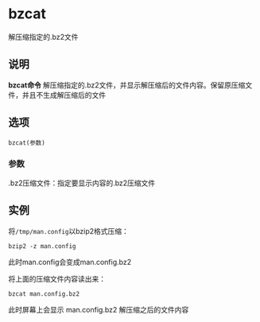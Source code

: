 bzcat
===

解压缩指定的.bz2文件

## 说明

**bzcat命令** 解压缩指定的.bz2文件，并显示解压缩后的文件内容。保留原压缩文件，并且不生成解压缩后的文件

## 选项

```
bzcat(参数)
```

### 参数  

.bz2压缩文件：指定要显示内容的.bz2压缩文件

## 实例

将`/tmp/man.config`以bzip2格式压缩：

```
bzip2 -z man.config
```

此时man.config会变成man.config.bz2

将上面的压缩文件内容读出来：

```
bzcat man.config.bz2
```

此时屏幕上会显示 man.config.bz2 解压缩之后的文件内容


